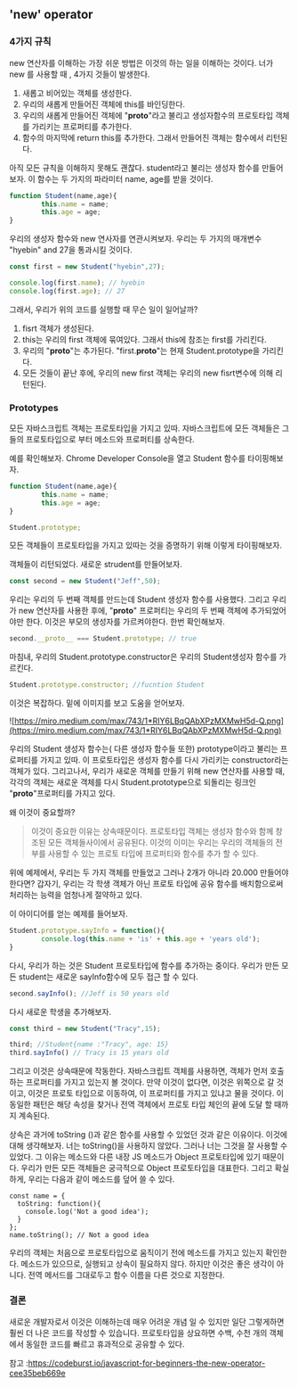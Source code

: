 ## 'new' operator

### 4가지 규칙

new 연산자를 이해하는 가장 쉬운 방법은 이것의 하는 일을 이해하는 것이다. 너가 new 를 사용할 때 , 4가지 것들이 발생한다.

1. 새롭고 비어있는 객체를 생성한다.
2. 우리의 새롭게 만들어진 객체에 this를 바인딩한다.
3. 우리의 새롭게 만들어진 객체에 "__proto__"라고 불리고 생성자함수의 프로토타입 객체를 가리키는 프로퍼티를 추가한다.
4. 함수의 마지막에 return this를 추가한다. 그래서 만들어진 객체는 함수에서 리턴된다.

아직 모든 규칙을 이해하지 못해도 괜찮다. student라고 불리는 생성자 함수를 만들어보자. 이 함수는 두 가지의 파라미터 name, age를 받을 것이다.

```jsx
function Student(name,age){
		this.name = name;
		this.age = age;
}
```

우리의 생성자 함수와 new 연사자를 연관시켜보자. 우리는 두 가지의 매개변수 "hyebin" and 27을 통과시킬 것이다.

```jsx
const first = new Student("hyebin",27);

console.log(first.name); // hyebin
console.log(first.age); // 27
```

그래서, 우리가 위의 코드를 실행할 때 무슨 일이 일어날까?

1. fisrt 객체가 생성된다.
2. this는 우리의 first 객체에 묶여있다. 그래서 this에 참조는 first를 가리킨다.
3. 우리의 "__proto__"는 추가된다. "first.__proto__"는 현재 Student.prototype을 가리킨다.
4. 모든 것들이 끝난 후에, 우리의 new first 객체는 우리의 new fisrt변수에 의해 리턴된다. 

### Prototypes

모든 자바스크립트 객체는 프로토타입을 가지고 있따. 자바스크립트에 모든 객체들은 그들의 프로토타입으로 부터 메소드와 프로퍼티를 상속한다.

예를 확인해보자. Chrome Developer Console을 열고 Student 함수를 타이핑해보자.

```jsx
function Student(name,age){
		this.name = name;
		this.age = age;
}

Student.prototype;
```

모든 객체들이 프로토타입을 가지고 있따는 것을 증명하기 위해 이렇게 타이핑해보자.

객체들이 리턴되었다. 새로운 strudent를 만들어보자.

```jsx
const second = new Student("Jeff",50);
```

우리는 우리의 두 번째 객체를 만드는데 Student 생성자 함수를 사용했다. 그리고 우리가 new 연산자를 사용한 후에, "__proto__" 프로퍼티는 우리의 두 번째 객체에 추가되었어야만 한다. 이것은 부모의 생성자를 가르켜야한다. 한번 확인해보자.

```jsx
second.__proto__ === Student.prototype; // true
```

마침내, 우리의 Student.prototype.constructor은 우리의 Student생성자 함수를 가르킨다.

```jsx
Student.prototype.constructor; //fucntion Student
```

이것은 복잡하다. 밑에 이미지를 보고 도움을 얻어보자.


![https://miro.medium.com/max/743/1*RIY6LBqQAbXPzMXMwH5d-Q.png](https://miro.medium.com/max/743/1*RIY6LBqQAbXPzMXMwH5d-Q.png)

우리의 Student 생성자 함수는( 다른 생성자 함수들 또한) prototype이라고 불리는 프로퍼티를 가지고 있따. 이 프로토타입은 생성자 함수를 다시 가리키는 constructor라는 객체가 있다. 그리고나서, 우리가 새로운 객체를 만들기 위해 new 연산자를 사용할 때, 각각의 객체는 새로운 객체를 다시 Student.prototype으로 되돌리는 링크인 "__proto__"프로퍼티를 가지고 있다.

왜 이것이 중요할까?

 

> 이것이 중요한 이유는 상속때문이다. 프로토타입 객체는 생성자 함수와 함께 창조된 모든 객체들사이에서 공유된다. 이것의 이미는 우리는 우리의 객체들의 전부를 사용할 수 있는 프로토 타입에 프로퍼티와 함수를 추가 할 수 있다.

위에 예제에서, 우리는 두 가지 객체를 만들었고 그러나 2개가 아니라 20.000 만들어야 한다면? 갑자기, 우리는 각 학생 객체가 아닌 프로토 타입에 공유 함수를 배치함으로써 처리하는 능력을 엄청나게 절약하고 있다.

이 아이디어를 얻는 예제를 들어보자. 

```jsx
Student.prototype.sayInfo = function(){
		console.log(this.name + 'is' + this.age + 'years old');
}
```

다시, 우리가 하는 것은 Student 프로토타입에 함수를 추가하는 중이다. 우리가 만든 모든 student는 새로운 sayInfo함수에 모두 접근 할 수 있다.

```jsx
second.sayInfo(); //Jeff is 50 years old
```

다시 새로운 학생을 추가해보자.

```jsx
const third = new Student("Tracy",15);

third; //Student{name :"Tracy", age: 15}
third.sayInfo() // Tracy is 15 years old
```

그리고 이것은 상속때문에 작동한다. 자바스크립트 객체를 사용하면, 객체가 먼저 호출하는 프로퍼티를 가지고 있는지 볼 것이다. 만약 이것이 없다면, 이것은 위쪽으로 갈 것이고, 이것은 프로토 타입으로 이동하여, 이 프로퍼티를 가지고 있냐고 물을 것이다. 이 동일한 패턴은 해당 속성을 찾거나 전역 객체에서 프로토 타입 체인의 끝에 도달 할 때까지 계속된다.

상속은 과거에 toString ()과 같은 함수를 사용할 수 있었던 것과 같은 이유이다. 이것에 대해 생각해보자. 너는 toString()을 사용하지 않았다. 그러나 너는 그것을 잘 사용할 수 있었다. 그 이유는 메소드와 다른 내장 JS 메소드가 Object 프로토타입에 있기 때문이다. 우리가 만든 모든 객체들은 궁극적으로 Object 프로토타입을 대표한다. 그리고 확실하게, 우리는 다음과 같이 메소드를 덮어 쓸 수 있다.

```
const name = {
  toString: function(){
    console.log('Not a good idea');
  }
};
name.toString(); // Not a good idea
```

우리의 객체는 처음으로 프로토타입으로 움직이기 전에 메소드를 가지고 있는지 확인한다. 메소드가 있으므로, 실행되고 상속이 필요하지 않다. 하지만 이것은 좋은 생각이 아니다. 전역 메서드를 그대로두고 함수 이름을 다른 것으로 지정한다.

### 결론

새로운 개발자로서 이것은 이해하는데 매우 어려운 개념 일 수 있지만 일단 그렇게하면 훨씬 더 나은 코드를 작성할 수 있습니다. 프로토타입을 상요하면 수백, 수천 개의 객체에서 동일한 코드를 빠르고 휴과적으로 공유할 수 있다.

참고 :<a href="https://codeburst.io/javascript-for-beginners-the-new-operator-cee35beb669e">https://codeburst.io/javascript-for-beginners-the-new-operator-cee35beb669e</a>
